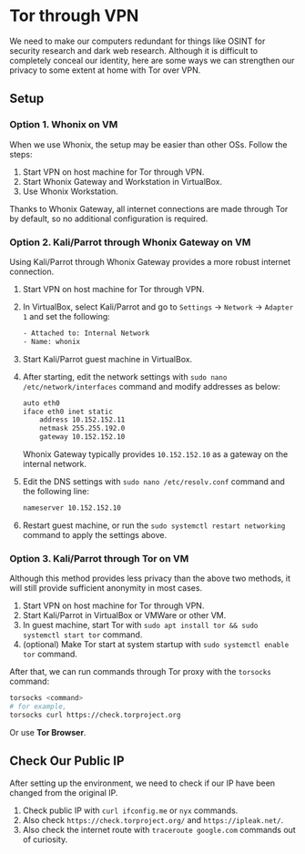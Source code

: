 # Tor through VPN

We need to make our computers redundant for things like OSINT for security research and dark web research. Although it is difficult to completely conceal our identity, here are some ways we can strengthen our privacy to some extent at home with Tor over VPN.

## Setup

### Option 1. Whonix on VM

When we use Whonix, the setup may be easier than other OSs. Follow the steps:

1. Start VPN on host machine for Tor through VPN.
2. Start Whonix Gateway and Workstation in VirtualBox.
3. Use Whonix Workstation.

Thanks to Whonix Gateway, all internet connections are made through Tor by default, so no additional configuration is required.  

### Option 2. Kali/Parrot through Whonix Gateway on VM

Using Kali/Parrot through Whonix Gateway provides a more robust internet connection.

1. Start VPN on host machine for Tor through VPN.
2. In VirtualBox, select Kali/Parrot and go to `Settings` -> `Network` -> `Adapter 1` and set the following:

    ```txt
    - Attached to: Internal Network
    - Name: whonix
    ```

3. Start Kali/Parrot guest machine in VirtualBox.
4. After starting, edit the network settings with `sudo nano /etc/network/interfaces` command and modify addresses as below:

    ```txt
    auto eth0
    iface eth0 inet static
        address 10.152.152.11
        netmask 255.255.192.0
        gateway 10.152.152.10
    ```

    Whonix Gateway typically provides `10.152.152.10` as a gateway on the internal network.

5. Edit the DNS settings with `sudo nano /etc/resolv.conf` command and the following line:

    ```txt
    nameserver 10.152.152.10
    ```

6. Restart guest machine, or run the `sudo systemctl restart networking` command to apply the settings above.

### Option 3. Kali/Parrot through Tor on VM

Although this method provides less privacy than the above two methods, it will still provide sufficient anonymity in most cases.

1. Start VPN on host machine for Tor through VPN.
2. Start Kali/Parrot in VirtualBox or VMWare or other VM.
3. In guest machine, start Tor with `sudo apt install tor && sudo systemctl start tor` command.
4. (optional) Make Tor start at system startup with `sudo systemctl enable tor` command.

After that, we can run commands through Tor proxy with the `torsocks` command:

```sh
torsocks <command>
# for example,
torsocks curl https://check.torproject.org
```

Or use **Tor Browser**.

## Check Our Public IP

After setting up the environment, we need to check if our IP have been changed from the original IP.

1. Check public IP with `curl ifconfig.me` or `nyx` commands.
2. Also check `https://check.torproject.org/` and `https://ipleak.net/`.
3. Also check the internet route with `traceroute google.com` commands out of curiosity.
